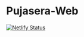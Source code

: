 # Pujasera-Web
[![Netlify Status](https://api.netlify.com/api/v1/badges/6a356a3b-3295-4c3a-a47b-5d452062ba01/deploy-status)](https://app.netlify.com/sites/pujasera-react/deploys)
